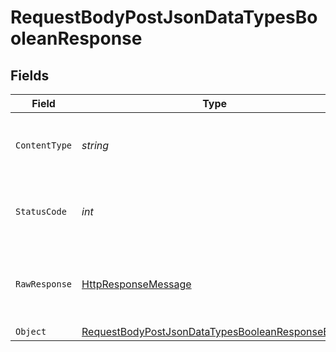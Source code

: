 # RequestBodyPostJsonDataTypesBooleanResponse


## Fields

| Field                                                                                                                         | Type                                                                                                                          | Required                                                                                                                      | Description                                                                                                                   |
| ----------------------------------------------------------------------------------------------------------------------------- | ----------------------------------------------------------------------------------------------------------------------------- | ----------------------------------------------------------------------------------------------------------------------------- | ----------------------------------------------------------------------------------------------------------------------------- |
| `ContentType`                                                                                                                 | *string*                                                                                                                      | :heavy_check_mark:                                                                                                            | HTTP response content type for this operation                                                                                 |
| `StatusCode`                                                                                                                  | *int*                                                                                                                         | :heavy_check_mark:                                                                                                            | HTTP response status code for this operation                                                                                  |
| `RawResponse`                                                                                                                 | [HttpResponseMessage](https://learn.microsoft.com/en-us/dotnet/api/system.net.http.httpresponsemessage?view=net-5.0)          | :heavy_minus_sign:                                                                                                            | Raw HTTP response; suitable for custom response parsing                                                                       |
| `Object`                                                                                                                      | [RequestBodyPostJsonDataTypesBooleanResponseBody](../../models/operations/RequestBodyPostJsonDataTypesBooleanResponseBody.md) | :heavy_minus_sign:                                                                                                            | OK                                                                                                                            |